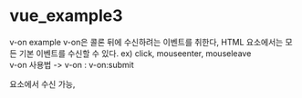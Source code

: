 # vue_example3

v-on example
v-on은 콜론 뒤에 수신하려는 이벤트를 취한다, HTML 요소에서는 모든 기본 이벤트를 수신할 수 있다. ex) click, mouseenter, mouseleave  
v-on 사용법 -> v-on : 
v-on:submit <form> 요소에서 수신 가능,